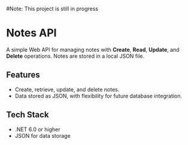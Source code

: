#Note: This project is still in progress

# Notes API

A simple Web API for managing notes with **Create**, **Read**, **Update**, and **Delete** operations. Notes are stored in a local JSON file.

## Features
- Create, retrieve, update, and delete notes.
- Data stored as JSON, with flexibility for future database integration.

## Tech Stack
- .NET 6.0 or higher
- JSON for data storage